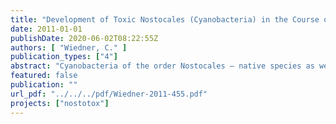 ```yaml
---
title: "Development of Toxic Nostocales (Cyanobacteria) in the Course of Declining Trophic State and Global Warming - NOSTOTOX Final Report"
date: 2011-01-01
publishDate: 2020-06-02T08:22:55Z
authors: [ "Wiedner, C." ]
publication_types: ["4"]
abstract: "Cyanobacteria of the order Nostocales – native species as well as alien species from tropical regions – were found to increase in many Brandenburg lakes while the formerly dominating microcystin (MC) producing cyanobacteria (Microcystis and Planktothrix) occurred less often and in lower amounts. As a consequence, lower MC concentrations were observed while the toxin cylindrospermopsin (CYN) that is produced by Nostocales was found to be widely distributed and to exceed sometimes the recommended guideline value for drinking-water of 1 µg L-1. Recent data on the occurrence of further neurotoxins (paralytic shellfish poisoningtoxin, PSP and anatoxin, ATX) produced by cyanobacteria of the order Nostocales did not exist. Nostocales are superior competitors under conditions of high light intensity and nitrogen depletion because they can fix molecular nitrogen. Their germination is regulated by temperature and the temporal starting point of the pelagic population determines the population size (the earlier the larger). Therefore, the following working hypothesis has been put forward: Combined effects of declining trophic state and global warming favor the development of Nostocales and cause a shift in the species composition as well as in the occurrences of cyanobacterial toxins. The NOSTOTOX project aimed to determine the present occurrence and future development of Nostocales and their toxins in waterbodies. Special emphasis was paid to answer the question, which Nostocales species and which toxins can be expected under conditions of a proceeding decline in trophic state and increasing water temperature. The outcome of the project aims to contribute to developing recommendations and guidelines for the management of inland waters and drinking water supplies."
featured: false
publication: ""
url_pdf: "../../../pdf/Wiedner-2011-455.pdf"
projects: ["nostotox"]
---
```


